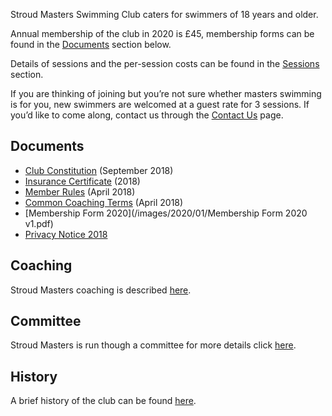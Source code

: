 Stroud Masters Swimming Club caters for swimmers of 18 years and older.

Annual membership of the club in 2020 is £45, membership forms can be found in the [Documents](/about/#Documents) section below.

Details of sessions and the per-session costs can be found in the [Sessions](/training/) section.

If you are thinking of joining but you’re not sure whether masters swimming is for you, new swimmers are welcomed at a guest rate for 3 sessions. If you’d like to come along, contact us through the [Contact Us](/contact-us/) page.

Documents
---
- [Club Constitution](/images/2018/09/SMSC-Constitution-28-09-2018.pdf) (September 2018)
- [Insurance Certificate](/images/2018/03/SKM_C30818040908430.pdf) (2018)
- [Member Rules](/images/2018/04/member_rules_2018_april.pdf) (April 2018)
- [Common Coaching Terms](/images/2018/04/common_coaching_2018_april.pdf) (April 2018)
- [Membership Form 2020](/images/2020/01/Membership Form 2020 v1.pdf)
- [Privacy Notice 2018](/images/2018/04/privacy-notice-2018.pdf)

Coaching
---
Stroud Masters coaching is described [here](/about/coaches).

Committee
---
Stroud Masters is run though a committee for more details click [here](/about/committee).

History
---
A brief history of the club can be found [here](/about/history).
